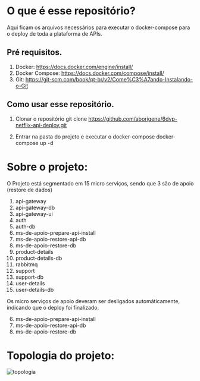 # O que é esse repositório?

Aqui ficam os arquivos necessários para executar o docker-compose para o deploy de toda a plataforma de APIs.

## Pré requisitos.

1. Docker: https://docs.docker.com/engine/install/
2. Docker Compose: https://docs.docker.com/compose/install/
3. Git: https://git-scm.com/book/pt-br/v2/Come%C3%A7ando-Instalando-o-Git

## Como usar esse repositório.

1. Clonar o repositório
git clone https://github.com/aborigene/6dvp-netflix-api-deploy.git

2. Entrar na pasta do projeto e executar o docker-compose
docker-compose up -d

# Sobre o projeto:

O Projeto está segmentado em 15 micro serviços, sendo que 3 são de apoio (restore de dados)

1. api-gateway
2. api-gateway-db
3. api-gateway-ui
4. auth
5. auth-db
6. ms-de-apoio-prepare-api-install
7. ms-de-apoio-restore-api-db
8. ms-de-apoio-restore-db    
9. product-details           
10. product-details-db        
11. rabbitmq
12. support 
13. support-db
14. user-details
15. user-details-db

Os micro serviços de apoio deveram ser desligados automáticamente, indicando que o deploy foi finalizado.

6. ms-de-apoio-prepare-api-install
7. ms-de-apoio-restore-api-db
8. ms-de-apoio-restore-db 

# Topologia do projeto:

<img src="https://readme-image.s3.amazonaws.com/6dvp-netflix.jpg" alt="topologia"/>
